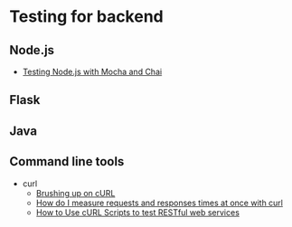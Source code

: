 

# Testing for backend

## Node.js

  * [Testing Node.js with Mocha and Chai](https://mherman.org/blog/testing-node-js-with-mocha-and-chai/)

## Flask

## Java

## Command line tools

  * curl
    * [Brushing up on cURL](http://blog.likewise.org/2011/08/brushing-up-on-curl/)
    * [How do I measure requests and responses times at once with curl](https://stackoverflow.com/questions/18215389/how-do-i-measure-request-and-response-times-at-once-using-curl)
    * [How to Use cURL Scripts to test RESTful web services](https://alvinalexander.com/web/using-curl-scripts-to-test-restful-web-services)
